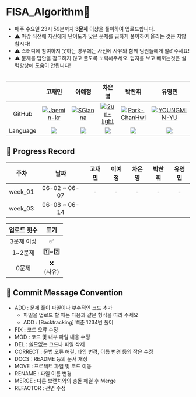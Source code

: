 # FISA_Algorithm📝
- 매주 수요일 23시 59분까지 <b> 3문제</b> 이상을 풀이하여 업로드합니다.</br>
- ⚠️ 마감 직전에 자신에게 난이도가 낮은 문제를 급하게 풀이하여 올리는 것은 지양합시다!</br>
- ⚠️ 스터디에 참여하지 못하는 경우에는 사전에 사유와 함께 팀원들에게 알려주세요!
- ⚠️ 문제를 답안을 참고하지 않고 풀도록 노력해주세요. 답지를 보고 베끼는것은 실력향상에 도움이 안됩니다!
<br></br>

|  | 고재민 | 이예정 | 차은영 | 박찬휘 | 유영민 |
| :---: | :---: | :---: | :---: | :---: | :---: |
| GitHub | [![Jaemin-kr](https://github.com/Jaemin-kr.png?width=200px)](https://github.com/Jaemin-kr) | [![SGianna](https://github.com/SGianna.png?width=200px)](https://github.com/SGianna) | [![2un-light](https://github.com/2un-light.png?width=200px)](https://github.com/2un-light) |[![Park-ChanHwi](https://github.com/Park-ChanHwi.png?width=200px)](https://github.com/Park-ChanHwi) |[![YOUNGMIN-YU](https://github.com/YOUNGMIN-YU.png?width=200px)](https://github.com/YOUNGMIN-YU)
| Language | <img src="https://img.shields.io/badge/Python-007396?style=for-the-badge&logo=java&logoColor=white"> | <img src="https://img.shields.io/badge/Python-007396?style=for-the-badge&logo=java&logoColor=white"> | <img src="https://img.shields.io/badge/Python-007396?style=for-the-badge&logo=java&logoColor=white"> | <img src="https://img.shields.io/badge/Python-007396?style=for-the-badge&logo=java&logoColor=white"> | <img src="https://img.shields.io/badge/Java-007396?style=for-the-badge&logo=java&logoColor=white">

## 📍 Progress Record
|   주차    |      날짜       | 고재민 | 이예정 | 차은영 | 박찬휘 | 유영민 |
|:-------:|:-------------:|:-------:|:---------:|:--------:|:--------:|:--------:|
| week_01 | 06-02 ~ 06-07 |     -     |     -     |     -     |     -     |     -     |
| week_03 | 06-08 ~ 06-14 |           |           |           |           |           |


| 업로드 횟수 | 표기 |
| :---: | :---: |
| 3문제 이상 | ✅ |
| 1~2문제 | 1️⃣~2️⃣ |
| 0문제 | ❌ <br/>(사유) |

## 📍 Commit Message Convention

- ADD : 문제 풀이 파일이나 부수적인 코드 추가
    - 파일을 업로드 할 때는 다음과 같은 형식을 따라 주세요
    - ADD : [Backtracking] 백준 1234번 풀이
- FIX : 코드 오류 수정
- MOD : 코드 및 내부 파일 내용 수정
- DEL : 쓸모없는 코드나 파일 삭제
- CORRECT : 문법 오류 해결, 타입 변경, 이름 변경 등의 작은 수정
- DOCS : README 등의 문서 개정
- MOVE : 프로젝트 파일 및 코드 이동
- RENAME : 파일 이름 변경
- MERGE : 다른 브랜치와의 충돌 해결 후 Merge
- REFACTOR : 전면 수정
<br></br>
